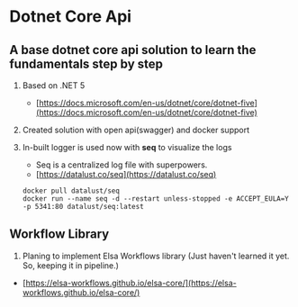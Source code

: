 # Dotnet Core Api
## A base dotnet core api solution to learn the fundamentals step by step

1. Based on .NET 5
    - [https://docs.microsoft.com/en-us/dotnet/core/dotnet-five](https://docs.microsoft.com/en-us/dotnet/core/dotnet-five)

2. Created solution with open api(swagger) and docker support

3. In-built logger is used now with **seq** to visualize the logs
    - Seq is a centralized log file with superpowers.
    - [https://datalust.co/seq](https://datalust.co/seq)
    ```batch
    docker pull datalust/seq
    docker run --name seq -d --restart unless-stopped -e ACCEPT_EULA=Y -p 5341:80 datalust/seq:latest
    ```
## Workflow Library
1. Planing to implement Elsa Workflows library (Just haven't learned it yet. So, keeping it in pipeline.)
- [https://elsa-workflows.github.io/elsa-core/](https://elsa-workflows.github.io/elsa-core/)